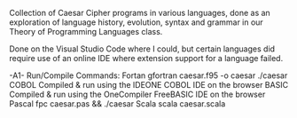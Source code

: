 Collection of Caesar Cipher programs in various languages, done as an exploration of language history, evolution, syntax and grammar in our Theory of Programming Languages class.

Done on the Visual Studio Code where I could, but certain languages did require use of an online IDE where  extension support for a language failed.

-A1-
Run/Compile Commands:
    Fortan
        gfortran caesar.f95 -o caesar ./caesar
    COBOL
        Compiled & run using the IDEONE COBOL IDE on the browser
    BASIC
        Compiled & run using the OneCompiler FreeBASIC IDE on the browser
    Pascal
        fpc caesar.pas && ./caesar
    Scala
        scala caesar.scala